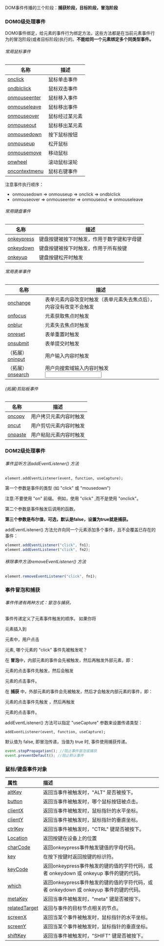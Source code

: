 DOM事件传播的三个阶段：**捕获阶段，目标阶段，冒泡阶段**

### DOM0级处理事件

DOM0事件绑定，给元素的事件行为绑定方法，这些方法都是在当前元素事件行为的冒泡阶段(或者目标阶段)执行的。**不能给同一个元素绑定多个同类型事件。**

###### 常用鼠标事件

| 名称                                                         | 描述           |
| ------------------------------------------------------------ | -------------- |
| [onclick](https://www.runoob.com/jsref/event-onclick.html)   | 鼠标单击事件   |
| [ondblclick](https://www.runoob.com/jsref/event-ondblclick.html) | 鼠标双击事件   |
| [onmouseenter](https://www.runoob.com/jsref/event-onmouseenter.html) | 鼠标移入事件   |
| [onmouseleave](https://www.runoob.com/jsref/event-onmouseleave.html) | 鼠标移出事件   |
| [onmouseover](https://www.runoob.com/jsref/event-onmouseover.html) | 鼠标经过某元素 |
| [onmouseout](https://www.runoob.com/jsref/event-onmouseout.html) | 鼠标移出某元素 |
| [onmousedown](https://www.runoob.com/jsref/event-onmousedown.html) | 按下鼠标按钮   |
| [onmouseup](https://www.runoob.com/jsref/event-onmouseup.html) | 松开鼠标       |
| [onmousemove](https://www.runoob.com/jsref/event-onmousemove.html) | 移动鼠标       |
| [onwheel](https://www.runoob.com/jsref/event-onwheel.html)   | 滚动鼠标滚轮   |
| [oncontextmenu](https://www.runoob.com/jsref/event-oncontextmenu.html) | 鼠标右键事件   |

注意事件执行顺序：

- onmousedown  =>  onmouseup  =>  onclick  =>  ondblclick
- onmouseover  =>  onmouseenter  =>  onmouseout  =>  onmouseleave

###### 常用键盘事件

| 名称                                                         | 描述                                       |
| ------------------------------------------------------------ | ------------------------------------------ |
| [onkeypress](https://www.runoob.com/jsref/event-onkeypress.html) | 键盘按键被按下时触发，作用于数字键和字母键 |
| [onkeydown](https://www.runoob.com/jsref/event-onkeydown.html) | 键盘按键被按下时触发，作用于所有按键       |
| [onkeyup](https://www.runoob.com/jsref/event-onkeyup.html)   | 键盘按键松开时触发                         |

###### 常用表单事件

| 名称                                                         | 描述                                                         |
| ------------------------------------------------------------ | ------------------------------------------------------------ |
| [onchange](https://www.runoob.com/jsref/event-onchange.html) | 表单元素内容改变时触发（表单元素失去焦点后），内容没有改变不会触发 |
| [onfocus](https://www.runoob.com/jsref/event-onfocus.html)   | 元素获取焦点时触发                                           |
| [onblur](https://www.runoob.com/jsref/event-onblur.html)     | 元素失去焦点时触发                                           |
| [onreset](https://www.runoob.com/jsref/event-onreset.html)   | 表单重置时触发                                               |
| [onsubmit](https://www.runoob.com/jsref/event-onsubmit.html) | 表单提交时触发                                               |
| （拓展）[oninput](https://www.runoob.com/jsref/event-oninput.html) | 用户输入内容时触发                                           |
| （拓展）[onsearch](https://www.runoob.com/jsref/event-onsearch.html) | 用户向搜索域输入内容时触发 <input type="search"/>            |

###### (拓展)剪贴板事件

| 名称                                                       | 描述                   |
| ---------------------------------------------------------- | ---------------------- |
| [oncopy](https://www.runoob.com/jsref/event-oncopy.html)   | 用户拷贝元素内容时触发 |
| [oncut](https://www.runoob.com/jsref/event-oncut.html)     | 用户剪切元素内容时触发 |
| [onpaste](https://www.runoob.com/jsref/event-onpaste.html) | 用户粘贴元素内容时触发 |

### DOM2级处理事件

###### 事件监听方法addEventListener() 方法

`element.addEventListener(event, function, useCapture);`

第一个参数是事件的类型 (如 "click" 或 "mousedown")

注意:不要使用 "on" 前缀。 例如，使用 "click" ,而不是使用 "onclick"。

第二个参数是事件触发后调用的函数。

**第三个参数是布尔值，可选，默认是false，设置为true就是捕获。**

addEventListener() 方法允许向同一个元素添加多个事件，且不会覆盖已存在的事件：

```js
element.addEventListener("click", fn1);
element.addEventListener("click", fn2);
```

###### 移除事件方法removeEventListener() 方法

```js
element.removeEventListener("click", fn1);
```

### 事件冒泡和捕获

###### 事件传递有两种方式：冒泡与捕获。

事件传递定义了元素事件触发的顺序。 如果你将 <p> 元素插入到 <div> 元素中，用户点击 <p> 元素, 哪个元素的 "click" 事件先被触发呢？

在 **冒泡**中，内部元素的事件会先被触发，然后再触发外部元素，即： <p> 元素的点击事件先触发，然后会触发 <div> 元素的点击事件。

在 **捕获** 中，外部元素的事件会先被触发，然后才会触发内部元素的事件，即： <div> 元素的点击事件先触发 ，然后再触发 <p> 元素的点击事件。

addEventListener() 方法可以指定 "useCapture" 参数来设置传递类型：

`addEventListener(event, function, useCapture);`

默认值为 false, 即冒泡传递，当值为 true 时, 事件使用捕获传递。

```js
event.stopPropagation(); //阻止事件冒泡或捕获
event.preventDefault(); //阻止默认事件
```

### 鼠标/键盘事件对象

| 属性                                                         | 描述                                                         |
| :----------------------------------------------------------- | :----------------------------------------------------------- |
| [altKey](https://www.runoob.com/jsref/event-altkey.html)     | 返回当事件被触发时，"ALT" 是否被按下。                       |
| [button](https://www.runoob.com/jsref/event-button.html)     | 返回当事件被触发时，哪个鼠标按钮被点击。                     |
| [clientX](https://www.runoob.com/jsref/event-clientx.html)   | 返回当事件被触发时，鼠标指针的水平坐标。                     |
| [clientY](https://www.runoob.com/jsref/event-clienty.html)   | 返回当事件被触发时，鼠标指针的垂直坐标。                     |
| [ctrlKey](https://www.runoob.com/jsref/event-ctrlkey.html)   | 返回当事件被触发时，"CTRL" 键是否被按下。                    |
| [Location](https://www.runoob.com/jsref/event-key-location.html) | 返回按键在设备上的位置                                       |
| [charCode](https://www.runoob.com/jsref/event-key-charcode.html) | 返回onkeypress事件触发键值的字母代码。                       |
| [key](https://www.runoob.com/jsref/event-key-key.html)       | 在按下按键时返回按键的标识符。                               |
| [keyCode](https://www.runoob.com/jsref/event-key-keycode.html) | 返回onkeypress事件触发的键的值的字符代码，或者 onkeydown 或 onkeyup 事件的键的代码。 |
| [which](https://www.runoob.com/jsref/event-key-which.html)   | 返回onkeypress事件触发的键的值的字符代码，或者 onkeydown 或 onkeyup 事件的键的代码。 |
| [metaKey](https://www.runoob.com/jsref/event-metakey.html)   | 返回当事件被触发时，"meta" 键是否被按下。                    |
| [relatedTarget](https://www.runoob.com/jsref/event-relatedtarget.html) | 返回与事件的目标节点相关的节点。                             |
| [screenX](https://www.runoob.com/jsref/event-screenx.html)   | 返回当某个事件被触发时，鼠标指针的水平坐标。                 |
| [screenY](https://www.runoob.com/jsref/event-screeny.html)   | 返回当某个事件被触发时，鼠标指针的垂直坐标。                 |
| [shiftKey](https://www.runoob.com/jsref/event-shiftkey.html) | 返回当事件被触发时，"SHIFT" 键是否被按下。                   |